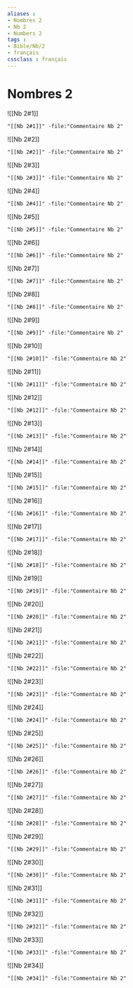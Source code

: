 ```yaml
---
aliases : 
- Nombres 2
- Nb 2
- Numbers 2
tags : 
- Bible/Nb/2
- français
cssclass : français
---
```


# Nombres 2

![[Nb 2#1]]

```query
"[[Nb 2#1]]" -file:"Commentaire Nb 2"
```

![[Nb 2#2]]

```query
"[[Nb 2#2]]" -file:"Commentaire Nb 2"
```

![[Nb 2#3]]

```query
"[[Nb 2#3]]" -file:"Commentaire Nb 2"
```

![[Nb 2#4]]

```query
"[[Nb 2#4]]" -file:"Commentaire Nb 2"
```

![[Nb 2#5]]

```query
"[[Nb 2#5]]" -file:"Commentaire Nb 2"
```

![[Nb 2#6]]

```query
"[[Nb 2#6]]" -file:"Commentaire Nb 2"
```

![[Nb 2#7]]

```query
"[[Nb 2#7]]" -file:"Commentaire Nb 2"
```

![[Nb 2#8]]

```query
"[[Nb 2#8]]" -file:"Commentaire Nb 2"
```

![[Nb 2#9]]

```query
"[[Nb 2#9]]" -file:"Commentaire Nb 2"
```

![[Nb 2#10]]

```query
"[[Nb 2#10]]" -file:"Commentaire Nb 2"
```

![[Nb 2#11]]

```query
"[[Nb 2#11]]" -file:"Commentaire Nb 2"
```

![[Nb 2#12]]

```query
"[[Nb 2#12]]" -file:"Commentaire Nb 2"
```

![[Nb 2#13]]

```query
"[[Nb 2#13]]" -file:"Commentaire Nb 2"
```

![[Nb 2#14]]

```query
"[[Nb 2#14]]" -file:"Commentaire Nb 2"
```

![[Nb 2#15]]

```query
"[[Nb 2#15]]" -file:"Commentaire Nb 2"
```

![[Nb 2#16]]

```query
"[[Nb 2#16]]" -file:"Commentaire Nb 2"
```

![[Nb 2#17]]

```query
"[[Nb 2#17]]" -file:"Commentaire Nb 2"
```

![[Nb 2#18]]

```query
"[[Nb 2#18]]" -file:"Commentaire Nb 2"
```

![[Nb 2#19]]

```query
"[[Nb 2#19]]" -file:"Commentaire Nb 2"
```

![[Nb 2#20]]

```query
"[[Nb 2#20]]" -file:"Commentaire Nb 2"
```

![[Nb 2#21]]

```query
"[[Nb 2#21]]" -file:"Commentaire Nb 2"
```

![[Nb 2#22]]

```query
"[[Nb 2#22]]" -file:"Commentaire Nb 2"
```

![[Nb 2#23]]

```query
"[[Nb 2#23]]" -file:"Commentaire Nb 2"
```

![[Nb 2#24]]

```query
"[[Nb 2#24]]" -file:"Commentaire Nb 2"
```

![[Nb 2#25]]

```query
"[[Nb 2#25]]" -file:"Commentaire Nb 2"
```

![[Nb 2#26]]

```query
"[[Nb 2#26]]" -file:"Commentaire Nb 2"
```

![[Nb 2#27]]

```query
"[[Nb 2#27]]" -file:"Commentaire Nb 2"
```

![[Nb 2#28]]

```query
"[[Nb 2#28]]" -file:"Commentaire Nb 2"
```

![[Nb 2#29]]

```query
"[[Nb 2#29]]" -file:"Commentaire Nb 2"
```

![[Nb 2#30]]

```query
"[[Nb 2#30]]" -file:"Commentaire Nb 2"
```

![[Nb 2#31]]

```query
"[[Nb 2#31]]" -file:"Commentaire Nb 2"
```

![[Nb 2#32]]

```query
"[[Nb 2#32]]" -file:"Commentaire Nb 2"
```

![[Nb 2#33]]

```query
"[[Nb 2#33]]" -file:"Commentaire Nb 2"
```

![[Nb 2#34]]

```query
"[[Nb 2#34]]" -file:"Commentaire Nb 2"
```

